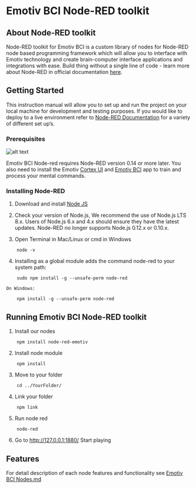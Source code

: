 # Emotiv BCI Node-RED toolkit

## About Node-RED toolkit  

Node-RED toolkit for Emotiv BCI is a custom library of nodes for Node-RED node based programming framework which will allow you to interface with Emotiv technology and create brain-computer interface applications and integrations with ease.
Build thing without a single line of code - learn more about Node-RED in official documentation [here](https://nodered.org/docs/).

## Getting Started

This instruction manual will allow you to set up and run the project on your local machine for development and testing purposes. If you would like to deploy to a live environment  refer to [Node-RED Documentation](https://nodered.org/docs/hardware/raspberrypi) for a variety of different set up’s.

### Prerequisites
![alt text](https://www.emotiv.com/wp-content/uploads/2018/05/cortex-overview-diagram.png)

Emotiv BCI Node-red requires Node-RED version 0.14 or more later. You also need to install the Emotiv [Cortex UI](https://www.emotiv.com/developer/) and [Emotiv BCI](https://www.emotiv.com/emotivbci/) app to train and process your mental commands.

### Installing Node-RED

1. Download and install [Node JS](https://nodejs.org/en/download/)

2. Check your version of Node.js, We recommend the use of Node.js LTS 8.x. Users of Node.js 6.x and 4.x should ensure they have the latest updates. Node-RED no longer supports Node.js 0.12.x or 0.10.x.

3. Open Terminal in Mac/Linux or cmd in Windows
```
 	node -v
```

4. Installing as a global module adds the command node-red to your system path:
```
	sudo npm install -g --unsafe-perm node-red
```

	On Windows:

```
	npm install -g --unsafe-perm node-red
```

## Running Emotiv BCI Node-RED toolkit
1. Install our nodes
```
	npm install node-red-emotiv
```

2. Install node module
```
	npm install
```

3. Move to your folder
```
	cd ../YourFolder/
```

4. Link your folder
```
	npm link
```

5. Run node red
```
	node-red
```

6. Go to http://127.0.0.1:1880/ Start playing

## 

## Features

For detail description of each node features and functionality see [Emotiv BCI Nodes.md](EmotivBCINodes.md)
